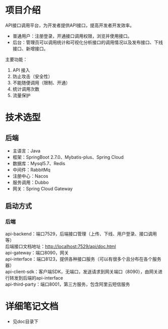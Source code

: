 <a name="M9uG2"></a>
# 项目介绍
API接口调用平台，为开发者提供API接口，提高开发者开发效率。

- 普通用户：注册登录，开通接口调用权限，浏览并使用接口。
- 后台：管理员可以调用统计和可视化分析接口的调用情况以及发布接口、下线接口、新增接口。

主要功能：

1. API 接入
2. 防止攻击（安全性）
3. 不能随便调用（限制、开通）
4. 统计调用次数
5. 流量保护
   <a name="gIixn"></a>
# 技术选型
<a name="q22iQ"></a>
## 后端

- 主语言：Java
- 框架：SpringBoot 2.7.0、Mybatis-plus、Spring Cloud
- 数据库：Mysql5.7、Redis
- 中间件：RabbitMq
- 注册中心：Nacos
- 服务调用：Dubbo
- 网关：Spring Cloud Gateway
  <a name="wlkdy"></a>
## 启动方式
<a name="dFFqb"></a>
### 后端
api-backend：端口7529，后端接口管理（上传、下线、用户登录、接口调用等）<br />后端接口文档地址：[http://localhost:7529/api/doc.html](http://localhost:7529/api/doc.html)<br />api-gateway：端口8090，网关<br />api-interface：端口8123，提供各种接口服务（可以有很多个且分布在各个服务器）<br />api-client-sdk：客户端SDK，无端口，发送请求到网关端口（8090），由网关进行转发到后端的api-interface<br />api-third-party：端口8001，第三方服务，包含阿里云短信服务
<a name="kJmA0"></a>
# 详细笔记文档

- 见doc目录下
